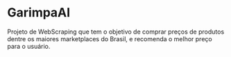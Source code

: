 # GarimpaAI
Projeto de WebScraping que tem o objetivo de comprar preços de produtos dentre os maiores marketplaces do Brasil, e recomenda o melhor preço para o usuário.
